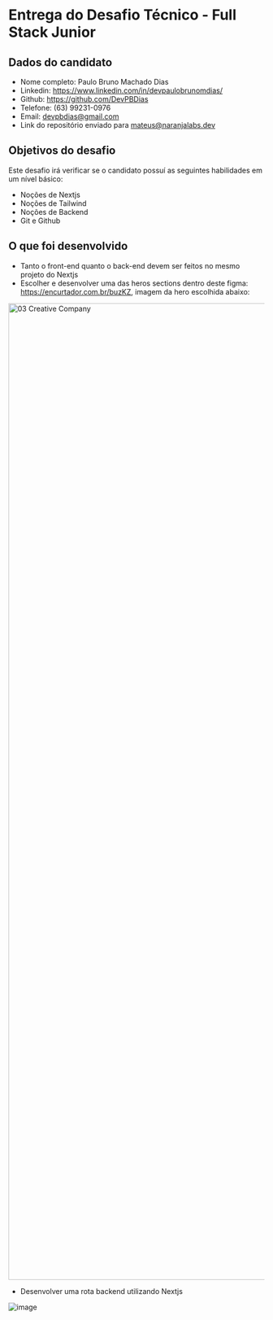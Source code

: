 # Entrega do Desafio Técnico - Full Stack Junior

## Dados do candidato

  - Nome completo: Paulo Bruno Machado Dias
  - Linkedin: https://www.linkedin.com/in/devpaulobrunomdias/
  - Github: https://github.com/DevPBDias
  - Telefone: (63) 99231-0976
  - Email: devpbdias@gmail.com
  - Link do repositório enviado para mateus@naranjalabs.dev

## Objetivos do desafio

Este desafio irá verificar se o candidato possuí as seguintes habilidades em um nível básico:

- Noções de Nextjs
- Noções de Tailwind
- Noções de Backend
- Git e Github

## O que foi desenvolvido

- Tanto o front-end quanto o back-end devem ser feitos no mesmo projeto do Nextjs
- Escolher e desenvolver uma das heros sections dentro deste figma: https://encurtador.com.br/buzKZ, imagem da hero escolhida abaixo:

<img width="1920" alt="03  Creative Company" src="https://github.com/DevPBDias/fullstack-junior-1/assets/98185872/e85db8d7-3b60-4a51-a698-e797b333e070">

- Desenvolver uma rota backend utilizando Nextjs

![image](https://github.com/DevPBDias/fullstack-junior-1/assets/98185872/5be8b4ec-37d4-4d03-a0ae-9c17a481caa0)


